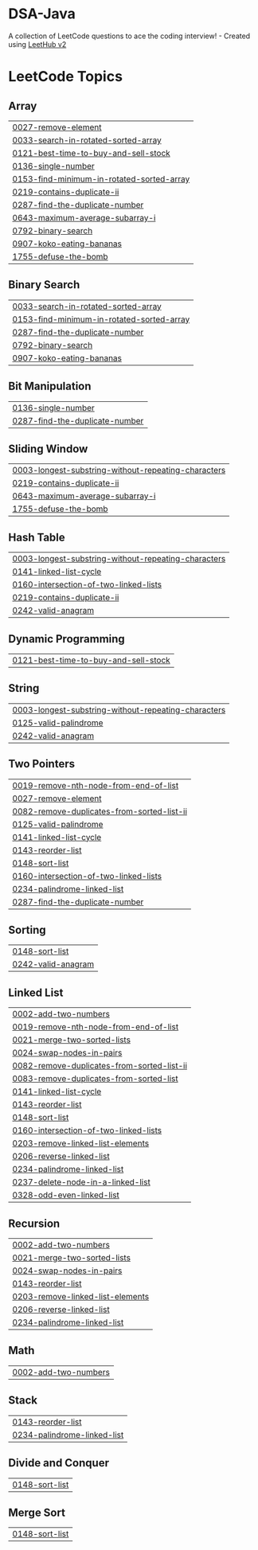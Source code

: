 # DSA-Java
A collection of LeetCode questions to ace the coding interview! - Created using [LeetHub v2](https://github.com/arunbhardwaj/LeetHub-2.0)

<!---LeetCode Topics Start-->
# LeetCode Topics
## Array
|  |
| ------- |
| [0027-remove-element](https://github.com/Vivekkalmorge/DSA-Java/tree/master/0027-remove-element) |
| [0033-search-in-rotated-sorted-array](https://github.com/Vivekkalmorge/DSA-Java/tree/master/0033-search-in-rotated-sorted-array) |
| [0121-best-time-to-buy-and-sell-stock](https://github.com/Vivekkalmorge/DSA-Java/tree/master/0121-best-time-to-buy-and-sell-stock) |
| [0136-single-number](https://github.com/Vivekkalmorge/DSA-Java/tree/master/0136-single-number) |
| [0153-find-minimum-in-rotated-sorted-array](https://github.com/Vivekkalmorge/DSA-Java/tree/master/0153-find-minimum-in-rotated-sorted-array) |
| [0219-contains-duplicate-ii](https://github.com/Vivekkalmorge/DSA-Java/tree/master/0219-contains-duplicate-ii) |
| [0287-find-the-duplicate-number](https://github.com/Vivekkalmorge/DSA-Java/tree/master/0287-find-the-duplicate-number) |
| [0643-maximum-average-subarray-i](https://github.com/Vivekkalmorge/DSA-Java/tree/master/0643-maximum-average-subarray-i) |
| [0792-binary-search](https://github.com/Vivekkalmorge/DSA-Java/tree/master/0792-binary-search) |
| [0907-koko-eating-bananas](https://github.com/Vivekkalmorge/DSA-Java/tree/master/0907-koko-eating-bananas) |
| [1755-defuse-the-bomb](https://github.com/Vivekkalmorge/DSA-Java/tree/master/1755-defuse-the-bomb) |
## Binary Search
|  |
| ------- |
| [0033-search-in-rotated-sorted-array](https://github.com/Vivekkalmorge/DSA-Java/tree/master/0033-search-in-rotated-sorted-array) |
| [0153-find-minimum-in-rotated-sorted-array](https://github.com/Vivekkalmorge/DSA-Java/tree/master/0153-find-minimum-in-rotated-sorted-array) |
| [0287-find-the-duplicate-number](https://github.com/Vivekkalmorge/DSA-Java/tree/master/0287-find-the-duplicate-number) |
| [0792-binary-search](https://github.com/Vivekkalmorge/DSA-Java/tree/master/0792-binary-search) |
| [0907-koko-eating-bananas](https://github.com/Vivekkalmorge/DSA-Java/tree/master/0907-koko-eating-bananas) |
## Bit Manipulation
|  |
| ------- |
| [0136-single-number](https://github.com/Vivekkalmorge/DSA-Java/tree/master/0136-single-number) |
| [0287-find-the-duplicate-number](https://github.com/Vivekkalmorge/DSA-Java/tree/master/0287-find-the-duplicate-number) |
## Sliding Window
|  |
| ------- |
| [0003-longest-substring-without-repeating-characters](https://github.com/Vivekkalmorge/DSA-Java/tree/master/0003-longest-substring-without-repeating-characters) |
| [0219-contains-duplicate-ii](https://github.com/Vivekkalmorge/DSA-Java/tree/master/0219-contains-duplicate-ii) |
| [0643-maximum-average-subarray-i](https://github.com/Vivekkalmorge/DSA-Java/tree/master/0643-maximum-average-subarray-i) |
| [1755-defuse-the-bomb](https://github.com/Vivekkalmorge/DSA-Java/tree/master/1755-defuse-the-bomb) |
## Hash Table
|  |
| ------- |
| [0003-longest-substring-without-repeating-characters](https://github.com/Vivekkalmorge/DSA-Java/tree/master/0003-longest-substring-without-repeating-characters) |
| [0141-linked-list-cycle](https://github.com/Vivekkalmorge/DSA-Java/tree/master/0141-linked-list-cycle) |
| [0160-intersection-of-two-linked-lists](https://github.com/Vivekkalmorge/DSA-Java/tree/master/0160-intersection-of-two-linked-lists) |
| [0219-contains-duplicate-ii](https://github.com/Vivekkalmorge/DSA-Java/tree/master/0219-contains-duplicate-ii) |
| [0242-valid-anagram](https://github.com/Vivekkalmorge/DSA-Java/tree/master/0242-valid-anagram) |
## Dynamic Programming
|  |
| ------- |
| [0121-best-time-to-buy-and-sell-stock](https://github.com/Vivekkalmorge/DSA-Java/tree/master/0121-best-time-to-buy-and-sell-stock) |
## String
|  |
| ------- |
| [0003-longest-substring-without-repeating-characters](https://github.com/Vivekkalmorge/DSA-Java/tree/master/0003-longest-substring-without-repeating-characters) |
| [0125-valid-palindrome](https://github.com/Vivekkalmorge/DSA-Java/tree/master/0125-valid-palindrome) |
| [0242-valid-anagram](https://github.com/Vivekkalmorge/DSA-Java/tree/master/0242-valid-anagram) |
## Two Pointers
|  |
| ------- |
| [0019-remove-nth-node-from-end-of-list](https://github.com/Vivekkalmorge/DSA-Java/tree/master/0019-remove-nth-node-from-end-of-list) |
| [0027-remove-element](https://github.com/Vivekkalmorge/DSA-Java/tree/master/0027-remove-element) |
| [0082-remove-duplicates-from-sorted-list-ii](https://github.com/Vivekkalmorge/DSA-Java/tree/master/0082-remove-duplicates-from-sorted-list-ii) |
| [0125-valid-palindrome](https://github.com/Vivekkalmorge/DSA-Java/tree/master/0125-valid-palindrome) |
| [0141-linked-list-cycle](https://github.com/Vivekkalmorge/DSA-Java/tree/master/0141-linked-list-cycle) |
| [0143-reorder-list](https://github.com/Vivekkalmorge/DSA-Java/tree/master/0143-reorder-list) |
| [0148-sort-list](https://github.com/Vivekkalmorge/DSA-Java/tree/master/0148-sort-list) |
| [0160-intersection-of-two-linked-lists](https://github.com/Vivekkalmorge/DSA-Java/tree/master/0160-intersection-of-two-linked-lists) |
| [0234-palindrome-linked-list](https://github.com/Vivekkalmorge/DSA-Java/tree/master/0234-palindrome-linked-list) |
| [0287-find-the-duplicate-number](https://github.com/Vivekkalmorge/DSA-Java/tree/master/0287-find-the-duplicate-number) |
## Sorting
|  |
| ------- |
| [0148-sort-list](https://github.com/Vivekkalmorge/DSA-Java/tree/master/0148-sort-list) |
| [0242-valid-anagram](https://github.com/Vivekkalmorge/DSA-Java/tree/master/0242-valid-anagram) |
## Linked List
|  |
| ------- |
| [0002-add-two-numbers](https://github.com/Vivekkalmorge/DSA-Java/tree/master/0002-add-two-numbers) |
| [0019-remove-nth-node-from-end-of-list](https://github.com/Vivekkalmorge/DSA-Java/tree/master/0019-remove-nth-node-from-end-of-list) |
| [0021-merge-two-sorted-lists](https://github.com/Vivekkalmorge/DSA-Java/tree/master/0021-merge-two-sorted-lists) |
| [0024-swap-nodes-in-pairs](https://github.com/Vivekkalmorge/DSA-Java/tree/master/0024-swap-nodes-in-pairs) |
| [0082-remove-duplicates-from-sorted-list-ii](https://github.com/Vivekkalmorge/DSA-Java/tree/master/0082-remove-duplicates-from-sorted-list-ii) |
| [0083-remove-duplicates-from-sorted-list](https://github.com/Vivekkalmorge/DSA-Java/tree/master/0083-remove-duplicates-from-sorted-list) |
| [0141-linked-list-cycle](https://github.com/Vivekkalmorge/DSA-Java/tree/master/0141-linked-list-cycle) |
| [0143-reorder-list](https://github.com/Vivekkalmorge/DSA-Java/tree/master/0143-reorder-list) |
| [0148-sort-list](https://github.com/Vivekkalmorge/DSA-Java/tree/master/0148-sort-list) |
| [0160-intersection-of-two-linked-lists](https://github.com/Vivekkalmorge/DSA-Java/tree/master/0160-intersection-of-two-linked-lists) |
| [0203-remove-linked-list-elements](https://github.com/Vivekkalmorge/DSA-Java/tree/master/0203-remove-linked-list-elements) |
| [0206-reverse-linked-list](https://github.com/Vivekkalmorge/DSA-Java/tree/master/0206-reverse-linked-list) |
| [0234-palindrome-linked-list](https://github.com/Vivekkalmorge/DSA-Java/tree/master/0234-palindrome-linked-list) |
| [0237-delete-node-in-a-linked-list](https://github.com/Vivekkalmorge/DSA-Java/tree/master/0237-delete-node-in-a-linked-list) |
| [0328-odd-even-linked-list](https://github.com/Vivekkalmorge/DSA-Java/tree/master/0328-odd-even-linked-list) |
## Recursion
|  |
| ------- |
| [0002-add-two-numbers](https://github.com/Vivekkalmorge/DSA-Java/tree/master/0002-add-two-numbers) |
| [0021-merge-two-sorted-lists](https://github.com/Vivekkalmorge/DSA-Java/tree/master/0021-merge-two-sorted-lists) |
| [0024-swap-nodes-in-pairs](https://github.com/Vivekkalmorge/DSA-Java/tree/master/0024-swap-nodes-in-pairs) |
| [0143-reorder-list](https://github.com/Vivekkalmorge/DSA-Java/tree/master/0143-reorder-list) |
| [0203-remove-linked-list-elements](https://github.com/Vivekkalmorge/DSA-Java/tree/master/0203-remove-linked-list-elements) |
| [0206-reverse-linked-list](https://github.com/Vivekkalmorge/DSA-Java/tree/master/0206-reverse-linked-list) |
| [0234-palindrome-linked-list](https://github.com/Vivekkalmorge/DSA-Java/tree/master/0234-palindrome-linked-list) |
## Math
|  |
| ------- |
| [0002-add-two-numbers](https://github.com/Vivekkalmorge/DSA-Java/tree/master/0002-add-two-numbers) |
## Stack
|  |
| ------- |
| [0143-reorder-list](https://github.com/Vivekkalmorge/DSA-Java/tree/master/0143-reorder-list) |
| [0234-palindrome-linked-list](https://github.com/Vivekkalmorge/DSA-Java/tree/master/0234-palindrome-linked-list) |
## Divide and Conquer
|  |
| ------- |
| [0148-sort-list](https://github.com/Vivekkalmorge/DSA-Java/tree/master/0148-sort-list) |
## Merge Sort
|  |
| ------- |
| [0148-sort-list](https://github.com/Vivekkalmorge/DSA-Java/tree/master/0148-sort-list) |
<!---LeetCode Topics End-->